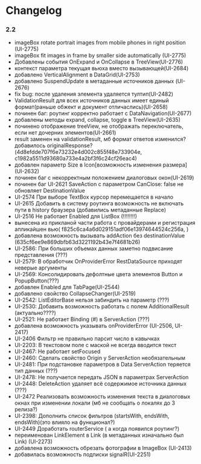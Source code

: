 Changelog
=========

### 2.2
* imageBox rotate portrait images from mobile phones in right position (UI-2775)
* imageBox fit images in frame by smaller side automatically (UI-2775)
* Добавлены события OnExpand и OnCollapse в TreeView(UI-2776)
* контекст параметра текущая вьюха вместо вызывающей(UI-2684)
* добавлено VerticalAlignment в DataGrid(UI-2753)
* добавлено SuspendUpdate в метаданные источников данных (UI-2676)
* fix bug: после удаления элемента удаляется тултип(UI-2482)
* ValidationResult для всех источников данных имеет единый формат(раньше обжект и документ отличаслись)(UI-2658)
* починен баг: роутинг корректно работает с DataNavigation(UI-2677)
* добавлены методы expand, collapse, toggle в TreeView(UI-2635)
* починено отображение treeView, не отображать переключатель, если нет дочерних элементов(UI-2661)
* result заменен на validationResult, мб формат ответов изменился? добавилось originalResponse?(4d8efdde707f6e73232e4d002c855f48e733904e, c1982a5511d93680a733e4a2bf3f6c24cf26eac4)
* добавлен параметр Size в Icon[возможность изменения размера] (UI-2632)
* починен баг с некорректным положением диалоговых окон(UI-2619)
* починен баг UI-2621 SaveAction с параметром CanClose: false не обновляет DestinationValue
* UI-2574 При выборе TextBox курсор перемещается в начало
* UI-2615 Добавить в систему роутинга возможность не включать пути в history браузера (добавились метаданные Replace)
* UI-2516 Не работает Enabled для ListBox (!!!!!!!!)
* вынесена из прикланой части работа с провайдерами и регистрация апликайшен вью( f825c6ca4a6d029151adf06e13974644524c256a, )
* добавлена возможность вызывать addAction без destinationValue (635cf6ee9e869dbfb63d3221192b43e7f4681b26)
* UI-2586: При больших объемах данных заметно подвисание представления (???)
* UI-2579: В обработчик OnProviderError RestDataSource приходят неверые аргументы
* UI-2569: Консолидировать дефолтные цвета элементов Button и PopupButton(???)
* добавлен Enabled для TabPage(UI-2544)
* добавлено свойство CollapseChanger(UI-2519)
* UI-2542: ListEditorBase нельзя забиндить на параметр (???)
* UI-2530: Добавить возможность работать с полем AdditionalResult (актуально????)
* UI-2521: Не работает Binding (#) в ServerAction (???)
* добавлена возможность указывать onProviderError (UI-2506, UI-2417)
* UI-2406 Фильтр не правильно парсит число в кавычках
* UI-2203: В текстовом поле с маской не всегда вводится текст
* UI-2467: Не работает setFocused
* UI-2460: Сделать свойство Origin у ServerAction необязательным
* UI-2481: При подстановке параметров в Data ServerAction теряется тип данных (???)
* UI-2478: Не получается передать JSON в параметрах ServerAction
* UI-2448: DeleteAction удаляет всё содержимое источника данных (???)
* UI-2472 Реализовать возможность изменения текста в диалоговых окнах при изменении локали (мб не сообщать о локалях до 3 релиза?)
* UI-2398: Дополнить список фильтров (startsWith, endsWith, endsWith)(это влияло на функционал?)
* UI-2449 Доработать routerService ( а когда появился роутинг?)
* переименован LinkElement в Link (в метаданных изначально был Link) (UI-2273)
* добавлена возможность обрезать фотографии в ImageBox (UI-2413)
* добавилась возможность подписки signalR(UI-2251)


